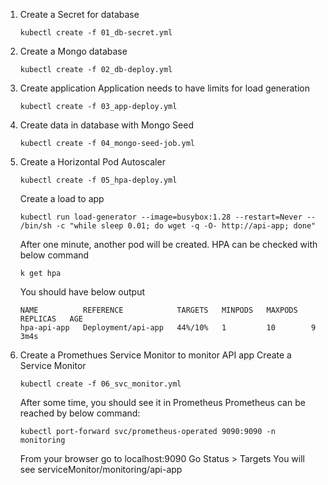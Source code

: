1. Create a Secret for database
    ```
    kubectl create -f 01_db-secret.yml
    ```

2. Create a Mongo database
    ```
    kubectl create -f 02_db-deploy.yml
    ```

3. Create application
    Application needs to have limits for load generation
    ```
    kubectl create -f 03_app-deploy.yml
    ```

4. Create data in database with Mongo Seed
    ```
    kubectl create -f 04_mongo-seed-job.yml
    ```

5. Create a Horizontal Pod Autoscaler
    ```
    kubectl create -f 05_hpa-deploy.yml
    ```
    Create a load to app
    ```
    kubectl run load-generator --image=busybox:1.28 --restart=Never -- /bin/sh -c "while sleep 0.01; do wget -q -O- http://api-app; done"
    ```
    After one minute, another pod will be created.
    HPA can be checked with below command
    ```
    k get hpa
    ```
    You should have below output
    ```
    NAME          REFERENCE            TARGETS   MINPODS   MAXPODS   REPLICAS   AGE
    hpa-api-app   Deployment/api-app   44%/10%   1         10        9          3m4s
    ```

6. Create a Promethues Service Monitor to monitor API app
    Create a Service Monitor
    ```
    kubectl create -f 06_svc_monitor.yml
    ```
    After some time, you should see it in Prometheus
    Prometheus can be reached by below command:
    ```
    kubectl port-forward svc/prometheus-operated 9090:9090 -n monitoring
    ```
    From your browser go to localhost:9090
    Go Status > Targets
    You will see serviceMonitor/monitoring/api-app